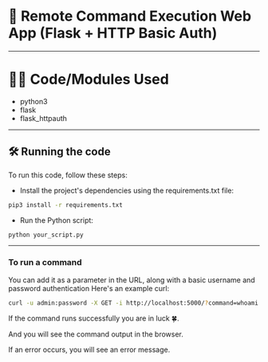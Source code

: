 
# 🔧 Remote Command Execution Web App (Flask + HTTP Basic Auth)



---

# 👨‍💻 Code/Modules Used

- python3
- flask
- flask_httpauth
 
---



## 🛠️ Running the code

To run this code, follow these steps:

- Install the project's dependencies using the requirements.txt file:

```bash
pip3 install -r requirements.txt
```

- Run the Python script:

```bash
python your_script.py
```





---

### To run a command
You can add it as a parameter in the URL, along with a basic username and password authentication
Here's an example curl:
```bash
curl -u admin:password -X GET -i http://localhost:5000/?command=whoami -la
```
If the command runs successfully you are in luck 🍀.
<p> And you will see the command output in the browser.<p>
If an error occurs, you will see an error message.

  
